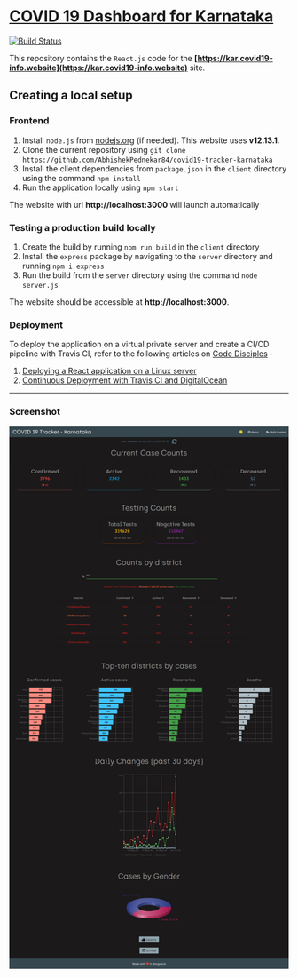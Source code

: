 # [COVID 19 Dashboard for Karnataka](https://kar.covid19-info.website)

[![Build Status](https://travis-ci.org/AbhishekPednekar84/covid19-tracker-karnataka.svg?branch=master)](https://travis-ci.org/AbhishekPednekar84/covid19-tracker-karnataka)

This repository contains the `React.js` code for the **[https://kar.covid19-info.website](https://kar.covid19-info.website)** site.

## Creating a local setup
### Frontend
1. Install `node.js` from [nodejs.org](https://nodejs.org/en/) (if needed). This website uses **v12.13.1**.
2. Clone the current repository using `git clone https://github.com/AbhishekPednekar84/covid19-tracker-karnataka`
3. Install the client dependencies from `package.json` in the `client` directory using the command `npm install`
4. Run the application locally using `npm start`

The website with url **http://localhost:3000** will launch automatically

### Testing a production build locally
1. Create the build by running `npm run build` in the `client` directory
2. Install the `express` package by navigating to the `server` directory and running `npm i express`
2. Run the build from the `server` directory using the command  `node server.js`

The website should be accessible at **http://localhost:3000**.

### Deployment
To deploy the application on a virtual private server and create a CI/CD pipeline with Travis CI, refer to the following articles on [Code Disciples](https://codedisciples.in) -
1. [Deploying a React application on a Linux server](https://codedisciples.in/react-deployment.html)
2. [Continuous Deployment with Travis CI and DigitalOcean](https://codedisciples.in/travis-digitalocean.html)

---

### Screenshot
<p align="center"><img src="https://github.com/AbhishekPednekar84/covid19-tracker-karnataka/blob/master/client/src/assets/screenshot.jpg" alt="Home"></p>
